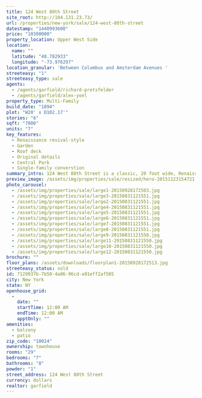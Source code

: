 ```yaml
---
title: 124 West 80th Street
site_root: http://104.131.23.73/
url: /properties/new-york/sale/124-west-80th-street
datestamp: "1440993600"
price: "10300000"
property_location: Upper West Side
location:
  name: ""
  latitude: "40.782933"
  longitude: "-73.976297"
location_granular: 'Between Columbus and Amsterdam Avenues '
streeteasy: "1"
streeteasy_type: sale
agents:
  - /agents/garfield/richard-pretsfelder
  - /agents/garfield/alex-yoel
property_type: Multi-Family
build_date: "1894"
plot: "W20' x D102.17'"
stories: "6"
sqft: "7000"
units: "7"
key_features:
  - Renaissance revival-style
  - Garden
  - Roof deck
  - Original details
  - Central Park
  - Single-family converstion
summary_intro: 124 West 80th Street is a classic, 20 foot wide, Renaissance Revival townhouse designed by the architect Theodore Thomson in 1894. Situated on a beautiful, extra quiet, Museum of Natural History park block, filled with wide, five-story bow fronted townhouses, this property is comprised of seven units and contains a spacious south-facing garden, and a highly desirable sixth floor apartment with roof deck and views of the park. Several of the units have outdoor space, contributing to the high rent roll of $394,000 that is attained through the leasing of furnished apartments. With net operating income of approximately $300,000, this property is ideal for investors looking for cash flow or for purchasers looking to convert the townhouse into a grand single family home. Delivered vacant.
preview_image: /assets/img/properties/sale/resized/hero-20151123154721.jpg
photo_carousel:
  - /assets/img/properties/sale/large1-20150928172503.jpg
  - /assets/img/properties/sale/large3-20150831121551.jpg
  - /assets/img/properties/sale/large2-20150831121551.jpg
  - /assets/img/properties/sale/large4-20150831121551.jpg
  - /assets/img/properties/sale/large5-20150831121551.jpg
  - /assets/img/properties/sale/large6-20150831121551.jpg
  - /assets/img/properties/sale/large7-20150831121551.jpg
  - /assets/img/properties/sale/large8-20150831121551.jpg
  - /assets/img/properties/sale/large9-20150831121550.jpg
  - /assets/img/properties/sale/large11-20150831121550.jpg
  - /assets/img/properties/sale/large10-20150831121550.jpg
  - /assets/img/properties/sale/large12-20150831121550.jpg
brochure: ""
floor_plans: /assets/downloads/floorplan1-20150928172513.jpg
streeteasy_status: sold
id: 7129937b-7b50-4a06-96cd-a91eff2af505
city: New York
state: NY
openhouse_grid:
  - 
    date: ""
    startTime: 12:00 AM
    endTime: 12:00 AM
    apptOnly: ""
amenities:
  - balcony
  - patio
zip_code: "10024"
ownership: townhouse
rooms: "29"
bedrooms: "7"
bathrooms: "8"
powder: "1"
street_address: 124 West 80th Street
currency: dollars
realtor: garfield
---
```

